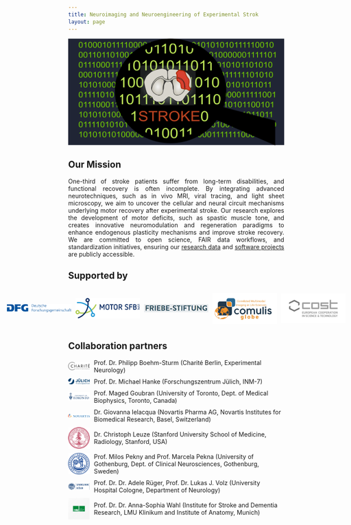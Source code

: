 ```yaml
---
title: Neuroimaging and Neuroengineering of Experimental Strok
layout: page
---
```


<div style="text-align: center;">
  <img src="img/CoverDecodeStroke.png" alt="Cover" style="width: 700px; height: auto;"/>
</div>

## Our Mission

<div style="text-align: justify;">
One-third of stroke patients suffer from long-term disabilities, and functional recovery is often incomplete. By integrating advanced neurotechniques, such as in vivo MRI, viral tracing, and light sheet microscopy, we aim to uncover the cellular and neural circuit mechanisms underlying motor recovery after experimental stroke. Our research explores the development of motor deficits, such as spastic muscle tone, and creates innovative neuromodulation and regeneration paradigms to enhance endogenous plasticity mechanisms and improve stroke recovery. We are committed to open science, FAIR data workflows, and standardization initiatives, ensuring our <a href="https://gin.g-node.org/Aswendt_Lab">research data</a> and <a href="https://github.com/orgs/Aswendt-Lab/repositories">software projects</a> are publicly accessible.
</div>

 
## Supported by
<div style="display: flex; flex-direction: row; justify-content: center; align-items: center; padding: 10px; gap: 10px;">
  <img src="img/dfg_logo_schriftzug_blau.jpg" alt="DFG" style="width: 150px; height: auto;"/>
  <img src="img/CRC1451_Logo.png" alt="CRC1451" style="width: 150px; height: auto;"/>
  <img src="img/FriebeLogo.png" alt="Friebe" style="width: 150px; height: auto;"/>
  <img src="img/COMULISglobe.png" alt="COMULIS" style="width: 150px; height: auto;"/>
  <img src="img/COST.jpg" alt="COST" style="width: 150px; height: auto;"/>
</div>

## Collaboration partners

<div style="display: flex; flex-direction: column; align-items: flex-start; gap: 10px;">
  <div style="display: flex; align-items: center; gap: 10px;">
    <img src="img/charite_logo.svg" alt="Charité Berlin" style="width: 50px; height: auto;"/> 
    <span>Prof. Dr. Philipp Boehm-Sturm (Charité Berlin, Experimental Neurology)</span>
  </div>
  <div style="display: flex; align-items: center; gap: 10px;">
    <img src="img/FZJ_logo.svg" alt="Forschungszentrum Jülich" style="width: 50px; height: auto;"/>
    <span>Prof. Dr. Michael Hanke (Forschungszentrum Jülich, INM-7)</span>
  </div>
  <div style="display: flex; align-items: center; gap: 10px;">
    <img src="img/toronto_logo.png" alt="University of Toronto" style="width: 50px; height: auto;"/>
    <span>Prof. Maged Goubran (University of Toronto, Dept. of Medical Biophysics, Toronto, Canada)</span>
  </div>
  <div style="display: flex; align-items: center; gap: 10px;">
    <img src="img/Novartis_logo.png" alt="Novartis" style="width: 50px; height: auto;"/>
    <span>Dr. Giovanna Ielacqua (Novartis Pharma AG, Novartis Institutes for Biomedical Research, Basel, Switzerland)</span>
  </div>
  <div style="display: flex; align-items: center; gap: 10px;">
    <img src="img/Stanford_logo.svg" alt="Stanford University" style="width: 50px; height: auto;"/>
    <span>Dr. Christoph Leuze (Stanford University School of Medicine, Radiology, Stanford, USA)</span>
  </div>
  <div style="display: flex; align-items: center; gap: 10px;">
    <img src="img/Gothenburg_logo.png" alt="University of Gothenburg" style="width: 50px; height: auto;"/>
    <span>Prof. Milos Pekny and Prof. Marcela Pekna (University of Gothenburg, Dept. of Clinical Neurosciences, Gothenburg, Sweden)</span>
  </div>
  <div style="display: flex; align-items: center; gap: 10px;">
    <img src="img/UKK_logo.png" alt="Uniklinik Köln" style="width: 50px; height: auto;"/>
    <span>Prof. Dr. Dr. Adele Rüger, Prof. Dr. Lukas J. Volz (University Hospital Cologne, Department of Neurology)</span>
  </div>
  <div style="display: flex; align-items: center; gap: 10px;">
    <img src="img/LMU_logo.jpg" alt="LMU Klinikum" style="width: 50px; height: auto;"/>
    <span>Prof. Dr. Dr. Anna-Sophia Wahl (Institute for Stroke and Dementia Research, LMU Klinikum and Institute of Anatomy, Munich)</span>
  </div>
</div>
